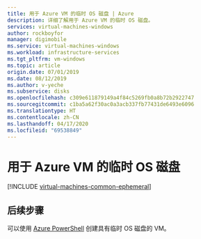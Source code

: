 ```yaml
---
title: 用于 Azure VM 的临时 OS 磁盘 | Azure
description: 详细了解用于 Azure VM 的临时 OS 磁盘。
services: virtual-machines-windows
author: rockboyfor
manager: digimobile
ms.service: virtual-machines-windows
ms.workload: infrastructure-services
ms.tgt_pltfrm: vm-windows
ms.topic: article
origin.date: 07/01/2019
ms.date: 08/12/2019
ms.author: v-yeche
ms.subservice: disks
ms.openlocfilehash: c309e611879149a4f84c5269fb0a8b72b2922747
ms.sourcegitcommit: c1ba5a62f30ac0a3acb337fb77431de6493e6096
ms.translationtype: HT
ms.contentlocale: zh-CN
ms.lasthandoff: 04/17/2020
ms.locfileid: "69538849"
---
```

# <a name="ephemeral-os-disks-for-azure-vms"></a>用于 Azure VM 的临时 OS 磁盘

[!INCLUDE [virtual-machines-common-ephemeral](../../../includes/virtual-machines-common-ephemeral.md)]

## <a name="next-steps"></a>后续步骤
可以使用 [Azure PowerShell](https://docs.microsoft.com/powershell/module/az.compute/new-azvm) 创建具有临时 OS 磁盘的 VM。
